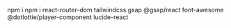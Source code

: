 npm i
npm i react-router-dom tailwindcss gsap @gsap/react font-awesome @dotlottie/player-component lucide-react
